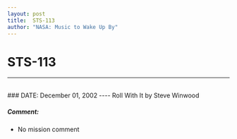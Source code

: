 ```yaml
---
layout: post
title:  STS-113
author: "NASA: Music to Wake Up By"
---
```


# STS-113
----
<br/>
### DATE: December 01, 2002
----
Roll With It by Steve Winwood

##### Comment:
* No mission comment
